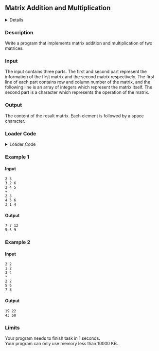 ## Matrix Addition and Multiplication
<details>
<summary>Details</summary>

Level: Easy  
Tags: Loop, Array, Pointers, Struct  
Problem ID: [5N-_kWCwd6MM](https://ckj.imslab.org/#/problems/5N-_kWCwd6MM)  
</details>

### Description
Write a program that implements matrix addition and multiplication of two matrices.


### Input
The input contains three parts. The first and second part represent the information of the first matrix and the second matrix respectively. The first line of each part contains row and column number of the matrix, and the following line is an array of integers which represent the matrix itself. The second part is a character which represents the operation of the matrix.
### Output
The content of the result matrix. Each element is followed by a space character.

### Loader Code
<details>
<summary>Loader Code</summary>

```c
#include <stdio.h>
#define SIZE 50

struct mat {
    int row;
    int col;
    int value[SIZE][SIZE];
};

void scan_mat(struct mat *);
void print_mat(const struct mat *);
void add_mat(const struct mat *, const struct mat *, struct mat *);
void mul_mat(const struct mat *, const struct mat *, struct mat *);

int main(void) {
    struct mat m1, m2, result;
    char op;
    scan_mat(&m1);
    scanf(" %c", &op);
    scan_mat(&m2);
    switch (op) {
        case '+':
            add_mat(&m1, &m2, &result);
            break;
        case '*':
            mul_mat(&m1, &m2, &result);
            break;
    }
    print_mat(&result);
    return 0;
}

void scan_mat(struct mat *m_p) {
    scanf("%d %d", &m_p->row, &m_p->col);
    for (int i = 0; i < m_p->row; ++i) {
        for (int j = 0; j < m_p->col; ++j) {
            scanf("%d", &m_p->value[i][j]);
        }
    }
}

void print_mat(const struct mat *m_p){
    for (int i = 0; i < m_p->row; ++i) {
        for (int j = 0; j < m_p->col; ++j) {
            printf("%d ", m_p->value[i][j]);
            if (j == m_p->col - 1) {
                printf("\n");
            }
        }
    }
}
```
</details>


### Example 1
#### Input
```
2 3
3 2 6
2 4 5
+
2 3
4 5 6
3 1 4

```
#### Output
```
7 7 12 
5 5 9 

```

### Example 2
#### Input
```
2 2
1 2
3 4
*
2 2
5 6
7 8

```
#### Output
```
19 22 
43 50 

```

### Limits
Your program needs to finish task in 1 seconds.  
Your program can only use memory less than 10000 KB.  

